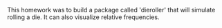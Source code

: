This homework was to build a package called 'dieroller' that will simulate rolling a die. It can also visualize relative frequencies.
